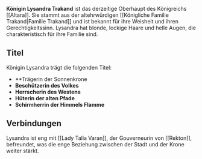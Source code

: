 **Königin Lysandra Trakand** ist das derzeitige Oberhaupt des Königreichs [[Altara]]. Sie stammt aus der altehrwürdigen [[Königliche Familie Trakand|Familie Trakand]] und ist bekannt für ihre Weisheit und ihren Gerechtigkeitssinn. Lysandra hat blonde, lockige Haare und helle Augen, die charakteristisch für ihre Familie sind.

## Titel

Königin Lysandra trägt die folgenden Titel:
- **Trägerin der Sonnenkrone
- **Beschützerin des Volkes**
- **Herrscherin des Westens**
- **Hüterin der alten Pfade**
- **Schirmherrin der Himmels Flamme**

## Verbindungen
Lysandra ist eng mit [[Lady Talia Varan]], der Gouverneurin von [[Rekton]], befreundet, was die enge Beziehung zwischen der Stadt und der Krone weiter stärkt.